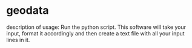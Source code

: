 # geodata
description of usage: Run the python script. This software will take your input, format it accordingly and then create a text file with all your input lines in it. 
